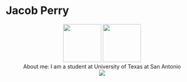 # Jacob Perry
<div id="header" align="center">
  <img src="https://media.giphy.com/media/gjrYDwbjnK8x36xZIO/giphy.gif" width="100"/>
  <img src="https://media3.giphy.com/media/uXqfbP155Gpj2dP6t6/giphy.gif?cid=ecf05e47vd56lwp0kbwc73n97jl1d17hh35zp5nqhcb0dnxv&rid=giphy.gif&ct=g" width="100"/>
  
</div>
<div align="center">
  About me: I am a student at University of Texas at San Antonio
</div>
<div align="center">
  <img src="https://img.shields.io/badge/LinkedIn-blue?logo=linked&logoColor=white&style=for-the-badge"
 
</div>

